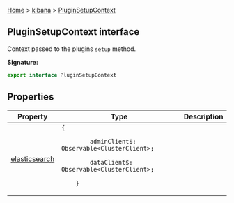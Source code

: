 [Home](./index) &gt; [kibana](./kibana.md) &gt; [PluginSetupContext](./kibana.pluginsetupcontext.md)

## PluginSetupContext interface

Context passed to the plugins `setup` method.

<b>Signature:</b>

```typescript
export interface PluginSetupContext 
```

## Properties

|  Property | Type | Description |
|  --- | --- | --- |
|  [elasticsearch](./kibana.pluginsetupcontext.elasticsearch.md) | `{`<p/>`        adminClient$: Observable<ClusterClient>;`<p/>`        dataClient$: Observable<ClusterClient>;`<p/>`    }` |  |

